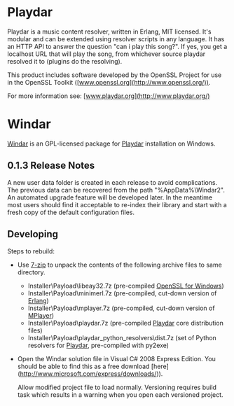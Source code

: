 Playdar
=======
Playdar is a music content resolver, written in Erlang, MIT licensed.
It's modular and can be extended using resolver scripts in any language.
It has an HTTP API to answer the question "can i play this song?".
If yes, you get a localhost URL that will play the song, from whichever
source playdar resolved it to (plugins do the resolving).

This product includes software developed by the OpenSSL Project for use in
the OpenSSL Toolkit ([www.openssl.org](http://www.openssl.org/)).

For more information see: [www.playdar.org](http://www.playdar.org/)

Windar
======
[Windar](http://windar.org/) is an GPL-licensed package for 
[Playdar](http://www.playdar.org/) installation on Windows.

0.1.3 Release Notes
-------------------
A new user data folder is created in each release to avoid complications.
The previous data can be recovered from the path "%AppData%\Windar2".
An automated upgrade feature will be developed later. In the meantime
most users should find it acceptable to re-index their library and start
with a fresh copy of the default configuration files.

Developing
----------
Steps to rebuild:

-   Use [7-zip](http://www.7-zip.org/) to unpack the contents of the following
    archive files to same directory. 

    -   Installer\Payload\libeay32.7z
        (pre-compiled [OpenSSL for Windows](http://gnuwin32.sourceforge.net/packages/openssl.htm))
    -   Installer\Payload\minimerl.7z
        (pre-compiled, cut-down version of [Erlang](http://www.erlang.org/))
    -   Installer\Payload\mplayer.7z
        (pre-compiled, cut-down version of [MPlayer](http://www.mplayerhq.hu/))
    -   Installer\Payload\playdar.7z
        (pre-compiled [Playdar](http://www.playdar.org/) core distribution files)
    -   Installer\Payload\playdar_python_resolvers\dist.7z
        (set of Python resolvers for [Playdar](http://www.playdar.org/), pre-compiled with py2exe)

-   Open the Windar solution file in Visual C# 2008 Express Edition.
    You should be able to find this as a free download [here]
    (http://www.microsoft.com/express/downloads/)).

    Allow modified project file to load normally. Versioning requires build task which results
    in a warning when you open each versioned project.
